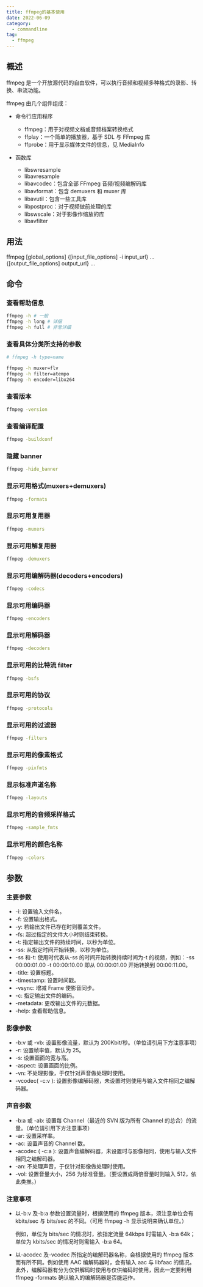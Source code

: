 ```yaml
---
title: ffmpeg的基本使用
date: 2022-06-09
category:
  - commandline
tag:
  - ffmpeg
---
```


## 概述

ffmpeg 是一个开放源代码的自由软件，可以执行音频和视频多种格式的录影、转换、串流功能。

ffmpeg 由几个组件组成：

- 命令行应用程序

  - ffmpeg：用于对视频文档或音频档案转换格式
  - ffplay：一个简单的播放器，基于 SDL 与 FFmpeg 库
  - ffprobe：用于显示媒体文件的信息，见 MediaInfo

- 函数库
  - libswresample
  - libavresample
  - libavcodec：包含全部 FFmpeg 音频/视频编解码库
  - libavformat：包含 demuxers 和 muxer 库
  - libavutil：包含一些工具库
  - libpostproc：对于视频做前处理的库
  - libswscale：对于影像作缩放的库
  - libavfilter

## 用法

ffmpeg [global_options] {[input_file_options] -i input_url} ... {[output_file_options] output_url} ...

## 命令

### 查看帮助信息

```bash
ffmpeg -h # 一般
ffmpeg -h long # 详细
ffmpeg -h full # 非常详细
```

### 查看具体分类所支持的参数

```bash
# ffmpeg -h type=name

ffmpeg -h muxer=flv
ffmpeg -h filter=atempo
ffmpeg -h encoder=libx264
```

### 查看版本

```bash
ffmpeg -version
```

### 查看编译配置

```bash
ffmpeg -buildconf
```

### 隐藏 banner

```bash
ffmpeg -hide_banner
```

### 显示可用格式(muxers+demuxers)

```bash
ffmpeg -formats
```

### 显示可用复用器

```bash
ffmpeg -muxers
```

### 显示可用解复用器

```bash
ffmpeg -demuxers
```

### 显示可用编解码器(decoders+encoders)

```bash
ffmpeg -codecs
```

### 显示可用编码器

```bash
ffmpeg -encoders
```

### 显示可用解码器

```bash
ffmpeg -decoders
```

### 显示可用的比特流 filter

```bash
ffmpeg -bsfs
```

### 显示可用的协议

```bash
ffmpeg -protocols
```

### 显示可用的过滤器

```bash
ffmpeg -filters
```

### 显示可用的像素格式

```bash
ffmpeg -pixfmts
```

### 显示标准声道名称

```bash
ffmpeg -layouts
```

### 显示可用的音频采样格式

```bash
ffmpeg -sample_fmts
```

### 显示可用的颜色名称

```bash
ffmpeg -colors
```

## 参数

### 主要参数

- -i: 设置输入文件名。
- -f: 设置输出格式。
- -y: 若输出文件已存在时则覆盖文件。
- -fs: 超过指定的文件大小时则结束转换。
- -t: 指定输出文件的持续时间，以秒为单位。
- -ss: 从指定时间开始转换，以秒为单位。
- -ss 和-t: 使用时代表从-ss 的时间开始转换持续时间为-t 的视频，例如：-ss 00:00:01.00 -t 00:00:10.00 即从 00:00:01.00 开始转换到 00:00:11.00。
- -title: 设置标题。
- -timestamp: 设置时间戳。
- -vsync: 增减 Frame 使影音同步。
- -c: 指定输出文件的编码。
- -metadata: 更改输出文件的元数据。
- -help: 查看帮助信息。

### 影像参数

- -b\:v 或 -vb: 设置影像流量，默认为 200Kbit/秒。（单位请引用下方注意事项）
- -r: 设置帧率值，默认为 25。
- -s: 设置画面的宽与高。
- -aspect: 设置画面的比例。
- -vn: 不处理影像，于仅针对声音做处理时使用。
- -vcodec( -c:v ): 设置影像编解码器，未设置时则使用与输入文件相同之编解码器。

### 声音参数

- -b\:a 或 -ab: 设置每 Channel（最近的 SVN 版为所有 Channel 的总合）的流量。（单位请引用下方注意事项）
- -ar: 设置采样率。
- -ac: 设置声音的 Channel 数。
- -acodec ( -c:a ): 设置声音编解码器，未设置时与影像相同，使用与输入文件相同之编解码器。
- -an: 不处理声音，于仅针对影像做处理时使用。
- -vol: 设置音量大小，256 为标准音量。（要设置成两倍音量时则输入 512，依此类推。）

### 注意事项

- 以-b:v 及-b:a 参数设置流量时，根据使用的 ffmpeg 版本，须注意单位会有 kbits/sec 与 bits/sec 的不同。（可用 ffmpeg -h 显示说明来确认单位。）

  例如，单位为 bits/sec 的情况时，欲指定流量 64kbps 时需输入 -b:a 64k；单位为 kbits/sec 的情况时则需输入 -b:a 64。

- 以-acodec 及-vcodec 所指定的编解码器名称，会根据使用的 ffmpeg 版本而有所不同。例如使用 AAC 编解码器时，会有输入 aac 与 libfaac 的情况。此外，编解码器有分为仅供解码时使用与仅供编码时使用，因此一定要利用 ffmpeg -formats 确认输入的编解码器是否能运作。
